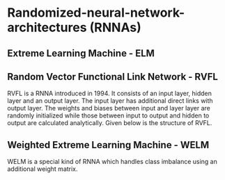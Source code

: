 # Randomized-neural-network-architectures (RNNAs)


## Extreme Learning Machine - ELM

## Random Vector Functional Link Network - RVFL

RVFL is a RNNA introduced in 1994. It consists of an input layer, hidden layer and an output layer. The input layer has additional direct links with output layer. The weights and biases between input and layer layer are randomly initialized while those between input to output and hidden to output are calculated analytically. Given below is the structure of RVFL.

## Weighted Extreme Learning Machine - WELM

WELM is a special kind of RNNA which handles class imbalance using an additional weight matrix. 
